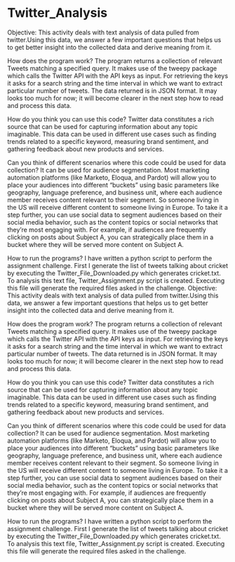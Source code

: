 # Twitter_Analysis

Objective:
This activity deals with text analysis of data pulled from twitter.Using this data, we answer a few important questions that helps us to get better insight into the collected data and derive meaning from it.

                   
How does the program work?
The program returns a collection of relevant Tweets matching a specified query. It makes use of the tweepy package which calls the Twitter API with the API keys as input. For retrieving the keys it asks for a search string and the time interval in which we want to extract particular number of tweets. The data returned is in JSON format. It may looks too much for now; it will become clearer in the next step how to read and process this data. 
                   
How do you think you can use this code?
Twitter data constitutes a rich source that can be used for capturing information about any topic imaginable. This data can be used in different use cases such as finding trends related to a specific keyword, measuring brand sentiment, and gathering feedback about new products and services.
              
Can you think of different scenarios where this code could be used for data collection?
It can be used for audience segmentation. Most marketing automation platforms (like Marketo, Eloqua, and Pardot) will allow you to place your audiences into different “buckets” using basic parameters like geography, language preference, and business unit, where each audience member receives content relevant to their segment. So someone living in the US will receive different content to someone living in Europe. To take it a step further, you can use social data to segment audiences based on their social media behavior, such as the content topics or social networks that they’re most engaging with. For example, if audiences are frequently clicking on posts about Subject A, you can strategically place them in a bucket where they will be served more content on Subject A.




How to run the programs?
I have written a python script to perform the assignment challenge. First I generate the list of tweets talking about cricket by executing the Twitter_File_Downloaded.py which generates cricket.txt.
To analysis this text file, Twitter_Assignment.py script is created. Executing this file will generate the required files asked in the challenge.
Objective:
This activity deals with text analysis of data pulled from twitter.Using this data, we answer a few important questions that helps us to get better insight into the collected data and derive meaning from it.

                   
How does the program work?
The program returns a collection of relevant Tweets matching a specified query. It makes use of the tweepy package which calls the Twitter API with the API keys as input. For retrieving the keys it asks for a search string and the time interval in which we want to extract particular number of tweets. The data returned is in JSON format. It may looks too much for now; it will become clearer in the next step how to read and process this data. 
                   
How do you think you can use this code?
Twitter data constitutes a rich source that can be used for capturing information about any topic imaginable. This data can be used in different use cases such as finding trends related to a specific keyword, measuring brand sentiment, and gathering feedback about new products and services.
              
Can you think of different scenarios where this code could be used for data collection?
It can be used for audience segmentation. Most marketing automation platforms (like Marketo, Eloqua, and Pardot) will allow you to place your audiences into different “buckets” using basic parameters like geography, language preference, and business unit, where each audience member receives content relevant to their segment. So someone living in the US will receive different content to someone living in Europe. To take it a step further, you can use social data to segment audiences based on their social media behavior, such as the content topics or social networks that they’re most engaging with. For example, if audiences are frequently clicking on posts about Subject A, you can strategically place them in a bucket where they will be served more content on Subject A.




How to run the programs?
I have written a python script to perform the assignment challenge. First I generate the list of tweets talking about cricket by executing the Twitter_File_Downloaded.py which generates cricket.txt.
To analysis this text file, Twitter_Assignment.py script is created. Executing this file will generate the required files asked in the challenge.
